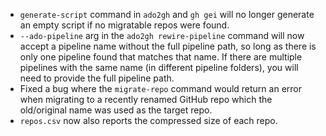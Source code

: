 - `generate-script` command in `ado2gh` and `gh gei` will no longer generate an empty script if no migratable repos were found.
- `--ado-pipeline` arg in the `ado2gh rewire-pipeline` command will now accept a pipeline name without the full pipeline path, so long as there is only one pipeline found that matches that name. If there are multiple pipelines with the same name (in different pipeline folders), you will need to provide the full pipeline path.
- Fixed a bug where the `migrate-repo` command would return an error when migrating to a recently renamed GitHub repo which the old/original name was used as the target repo.
- `repos.csv` now also reports the compressed size of each repo.
